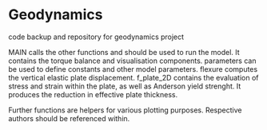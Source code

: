 # Geodynamics
code backup and repository for geodynamics project

MAIN calls the other functions and should be used to run the model. It contains the torque balance and visualisation components. 
parameters can be used to define constants and other model parameters. 
flexure computes the vertical elastic plate displacement. 
f_plate_2D contains the evaluation of stress and strain within the plate, as well as Anderson yield strenght. It produces the reduction in effective plate thickness. 

Further functions are helpers for various plotting purposes. Respective authors should be referenced within. 
